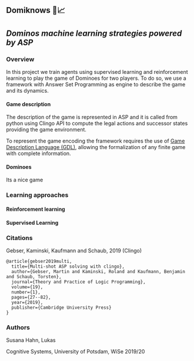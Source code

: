 ## **Domiknows** 🧠:chart_with_upwards_trend:
## *Dominos machine learning strategies powered by ASP*

### Overview

In this project we train agents using supervised learning and reinforcement learning to play the game of Dominoes for two players. To do so, we use a framework with Answer Set Programming as engine to describe the game and its dynamics.

#### Game description

The description of the game is represented in ASP and it is called from python using Clingo API to compute the legal actions and successor states providing the game environment.
 
To represent the game encoding the framework requires the use of [Game Description Language (GDL)](https://en.wikipedia.org/wiki/Game_Description_Language), allowing the formalization of any finite game with complete information. 

#### Dominoes

Its a nice game



### Learning approaches

#### Reinforcement learning

#### Supervised Learning

### Citations

Gebser, Kaminski, Kaufmann and Schaub, 2019 (Clingo)

```
@article{gebser2019multi,
  title={Multi-shot ASP solving with clingo},
  author={Gebser, Martin and Kaminski, Roland and Kaufmann, Benjamin and Schaub, Torsten},
  journal={Theory and Practice of Logic Programming},
  volume={19},
  number={1},
  pages={27--82},
  year={2019},
  publisher={Cambridge University Press}
}
```
<!-- 
Law, Russo and Broda, 2015 (ILASP)

```
@misc{ILASP_system,
  author="Law, Mark and Russo, Alessandra and Broda, Krysia",
  title="The {ILASP} system for learning Answer Set Programs",
  year="2015",
  howpublished={\url{www.ilasp.com}}
}
``` -->

### Authors

Susana Hahn, Lukas

Cognitive Systems, University of Potsdam, WiSe 2019/20
